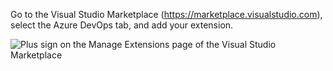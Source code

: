 Go to the Visual Studio Marketplace (https://marketplace.visualstudio.com), select the Azure DevOps tab, 
and add your extension.

![Plus sign on the Manage Extensions page of the Visual Studio Marketplace](../../get-started/_img/add-extension.png)
